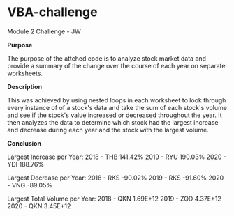# VBA-challenge

Module 2 Challenge - JW

**Purpose**

The purpose of the attched code is to analyze stock market data and provide a summary of the change over the course of each year on separate worksheets.

**Description**

This was achieved by using nested loops in each worksheet to look through every instance of of a stock's data and take the sum of each stock's volume and see if the stock's value increased or decreased throughout the year. It then analyzes the data to determine which stock had the largest increase and decrease during each year and the stock with the largest volume. 

**Conclusion**

Largest Increase per Year:
2018 - THB 141.42%
2019 - RYU 190.03%
2020 - YDI 188.76%

Largest Decrease per Year:
2018 - RKS -90.02%
2019 - RKS -91.60%
2020 - VNG -89.05%

Largest Total Volume per Year:
2018 - QKN 1.69E+12
2019 - ZQD 4.37E+12
2020 - QKN 3.45E+12
